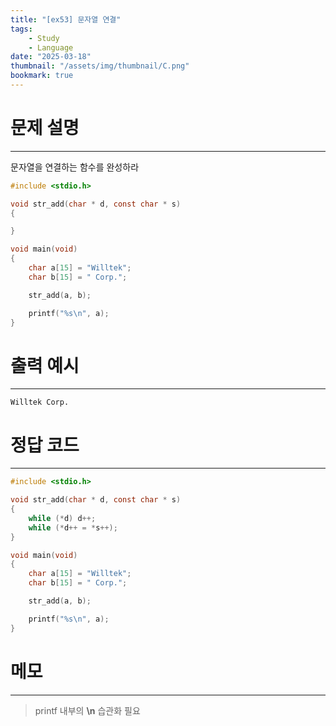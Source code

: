 ```yaml
---
title: "[ex53] 문자열 연결"
tags:
    - Study
    - Language
date: "2025-03-18"
thumbnail: "/assets/img/thumbnail/C.png"
bookmark: true
---
```

# 문제 설명
---
문자열을 연결하는 함수를 완성하라 

```c
#include <stdio.h>

void str_add(char * d, const char * s)
{

}

void main(void)
{
	char a[15] = "Willtek";
	char b[15] = " Corp.";

	str_add(a, b);

	printf("%s\n", a);
}
```

# 출력 예시
---

```
Willtek Corp.
```

# 정답 코드
---

```c
#include <stdio.h>

void str_add(char * d, const char * s)
{
	while (*d) d++;
	while (*d++ = *s++);
}

void main(void)
{
	char a[15] = "Willtek";
	char b[15] = " Corp.";

	str_add(a, b);

	printf("%s\n", a);
}
```

# 메모
---
> printf 내부의 **\n** 습관화 필요